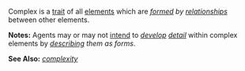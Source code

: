 Complex is a [trait](https://github.com/gcassel/Modular-Organization-Terminology/blob/master/terms/trait.md) of all [elements](https://github.com/gcassel/Modular-Organization-Terminology/blob/master/terms/element.md) which are *[formed](https://github.com/gcassel/Modular-Organization-Terminology/blob/master/terms/form.md) by [relationships](https://github.com/gcassel/Modular-Organization-Terminology/blob/master/terms/relationship.md)* between other elements.

**Notes:**  Agents may or may not [intend](https://github.com/gcassel/Modular-Organization-Terminology/blob/master/terms/intend.md) to *[develop](https://github.com/gcassel/Modular-Organization-Terminology/blob/master/terms/develop.md) [detail](https://github.com/gcassel/Modular-Organization-Terminology/blob/master/terms/detail.md)* within complex elements by *[describing](https://github.com/gcassel/Modular-Organization-Terminology/blob/master/terms/describe.md) them as forms*.


**See Also:** *[complexity](https://github.com/gcassel/Modular-Organization-Terminology/blob/master/terms/complexity.md)*
